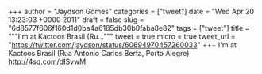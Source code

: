 
+++
author = "Jaydson Gomes"
categories = ["tweet"]
date = "Wed Apr 20 13:23:03 +0000 2011"
draft = false
slug = "6d8577f606f160d1d0ba4a6185db30b0faba8e82"
tags = ["tweet"]
title = """I'm at Kactoos Brasil (Ru..."""
tweet = true
micro = true
tweet_url = "https://twitter.com/jaydson/status/60694970457260033"
+++
I'm at Kactoos Brasil (Rua Antonio Carlos Berta, Porto Alegre) http://4sq.com/dISvwM
